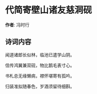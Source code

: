 # 代简寄壁山诸友慈洞砚

**作者**: 冯时行

## 诗词内容

闻道诸郎长似林，临池已遣学山阴。

信传鸿翼兼双砚，物比鹅毛表寸心。

书札总无缘懒病，襟怀堪寄有孤吟。

归装准拟随春色，岁酒须留待细斟。


